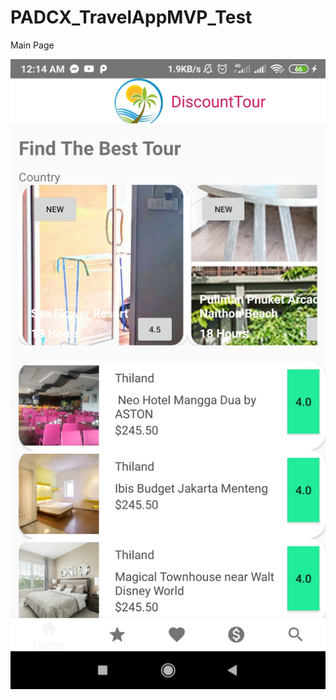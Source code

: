 # PADCX_TravelAppMVP_Test

Main Page 

![Screenshot](https://github.com/HninHsuHlaing/PADCX_TravelAppMVP_Test/blob/master/main_page.jpg)
